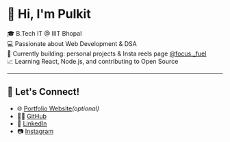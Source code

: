# 👋 Hi, I'm Pulkit

🎓 B.Tech IT @ IIIT Bhopal  
💻 Passionate about Web Development & DSA  
🚀 Currently building: personal projects & Insta reels page [@focus._fuel](https://instagram.com/focus._fuel)  
📈 Learning React, Node.js, and contributing to Open Source

---

## 🔗 Let's Connect!

- 🌐 [Portfolio Website](https://pulkitxmeen.github.io/FocusFuel/)*(optional)*
- 👨‍💻 [GitHub](https://github.com/PulkitXmeen)
- 💼 [LinkedIn](https://www.linkedin.com/in/pulkit-m-b5aab11b9)
- 📷 [Instagram](https://instagram.com/pulkitxmeen)
